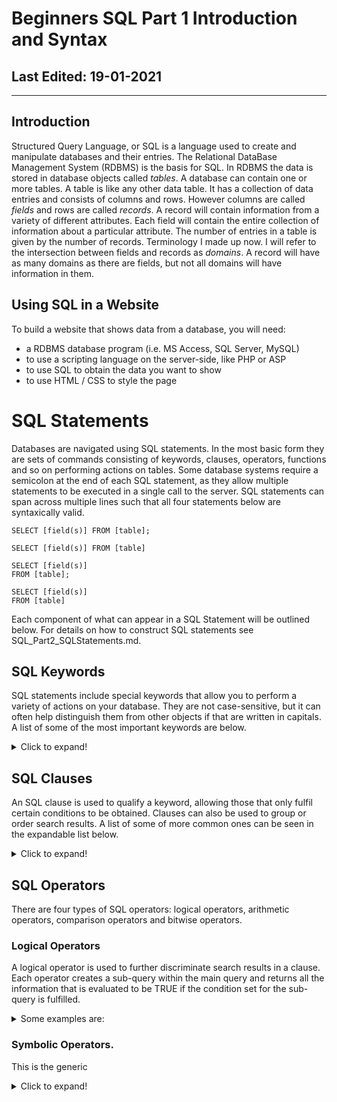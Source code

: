 # Beginners SQL Part 1 Introduction and Syntax #

## Last Edited: 19-01-2021
-------------------------------------------------------------------------------
## Introduction

Structured Query Language, or SQL is a language used to create and manipulate databases and their entries. The Relational DataBase Management System (RDBMS) is the basis for SQL. In RDBMS the data is stored in database objects called *tables*. A database can contain one or more tables. A table is like any other data table. It has a collection of data entries and consists of columns and rows. However columns are called *fields* and rows are called *records*. A record will contain information from a variety of different attributes. Each field will contain the entire collection of information about a particular attribute. The number of entries in a table is given by the number of records. Terminology I made up now. I will refer to the intersection between fields and records as *domains*. A record will have as many domains as there are fields, but not all domains will have information in them.

## Using SQL in a Website
To build a website that shows data from a database, you will need:

- a RDBMS database program (i.e. MS Access, SQL Server, MySQL)
- to use a scripting language on the server-side, like PHP or ASP
- to use SQL to obtain the data you want to show
- to use HTML / CSS to style the page

# SQL Statements
Databases are navigated using SQL statements. In the most basic form they are sets of commands consisting of keywords, clauses, operators, functions and so on performing actions on tables. Some database systems require a semicolon at the end of each SQL statement, as they allow multiple statements to be executed in a single call to the server. SQL statements can span across multiple lines such that all four statements below are syntaxically valid. 

~~~
SELECT [field(s)] FROM [table]; 

SELECT [field(s)] FROM [table] 

SELECT [field(s)] 
FROM [table]; 

SELECT [field(s)] 
FROM [table]
~~~

Each component of what can appear in a SQL Statement will be outlined below. For details on how to construct SQL statements see SQL_Part2_SQLStatements.md. 

## SQL Keywords
SQL statements include special keywords that allow you to perform a variety of actions on your database. They are not case-sensitive, but it can often help distinguish them from other objects if that are written in capitals.  A list of some of the most important keywords are below. 
<details>
  <summary>Click to expand!</summary>
  
### SELECT
> extracts data from a database
### UPDATE 
> updates data in a database
### DELETE 
> inserts new data into a database
### CREATE DATABASE 
> creates a new database
### ALTER DATABASE 
> modifies a database
### CREATE TABLE 
> creates a new table
### ALTER TABLE 
> modifies a table
### DROP TABLE 
> deletes a table
### CREATE INDEX 
> creates an index (search key)
### DROP INDEX 
> deletes an index

</details>

## SQL Clauses
An SQL clause is used to qualify a keyword, allowing those that only fulfil certain conditions to be obtained. Clauses can also be used to group or order search results. A list of some of more common ones can be seen in the expandable list below. 

<details>
  <summary>Click to expand!</summary>

### WHERE
> filters records such that only those that fulfill a specified condition are extracted
### HAVING
> filters aggregate records (groups) such that only those that fulfill a specified condition are extracted
### ORDER BY
> orders search results
### GROUP BY
> groups records that share the same values into summary rows
### TOP, LIMIT or ROWNUM
> specifies the number of records to return

</details>

## SQL Operators
There are four types of SQL operators: logical operators, arithmetic operators, comparison operators and bitwise operators. 

### Logical Operators
A logical operator is used to further discriminate search results in a clause. Each operator creates a sub-query within the main query and returns all the information that is evaluated to be TRUE if the condition set for the sub-query is fulfilled.

<details>
  <summary>Some examples are:</summary>

### AND 
> a logical AND. Is TRUE if all conditions separated by AND are TRUE
### OR	
> a logical AND. Is TRUE if any of the conditions separated by OR is TRUE	
### NOT	
> Displays a record if the condition(s) is NOT TRUE	


### ALL	 
> is followed by a set of conditions and returns the records (or part of them) that meet all of the conditions specified.	
### ANY 
> is followed by a set of conditions and returns the records (or part of them) that meet at least one of the conditions specified.
### SOME
>  functionally identical to ANY (from what I can gather)


### BETWEEN	
> evaluated to be TRUE if the information in the domain (also referred to an operand is operated on) is within the a specified range of comparisons	
### EXISTS
> evaluated to be TRUE if the subquery returns at least one record	
### IN
> evaluated to be TRUE if the information in a domain (operand) is equal to one of a list of expressions	
### LIKE
> evaluated to be TRUE if the operand matches a pattern	(useful for evaluating strings)

</details>

### Symbolic Operators.
This is the generic 
<details>
  <summary>Click to expand!</summary>

### WHERE
> filters records such that only those that fulfill a specified condition are extracted
### HAVING
> filters aggregate records (groups) such that only those that fulfill a specified condition are extracted
### ORDER BY
> orders search results
### GROUP BY
> groups records that share the same values into summary rows
### TOP, LIMIT or ROWNUM
> specifies the number of records to return

</details>